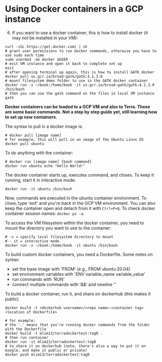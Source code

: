 # Using Docker containers in a GCP instance



6. If you want to use a docker container, this is how to install docker (it may not be installed in your VM):
```
curl -sSL https://get.docker.com/ | sh
# grant user permissions to run docker commands, otherwise you have to use sudo each time
sudo usermod -aG docker $USER
# exit VM instance and open it back to complete set up
exit
# after opening terminal up again, this is how to install GATK docker
docker pull us.gcr.io/broad-gatk/gatk:4.1.3.0
# mount filesystem demo folder to use in the GATK docker container
docker run -v ~/book:/home/book -it us.gcr.io/broad-gatk/gatk:4.1.3.0 /bin/bash
# then you can use the gatk command on the files in local VM instance
gatk
```

**Docker containers can be loaded to a GCP VM and also to Terra. These are some basic commands. Not a step by step guide yet, still learning how to set up new containers.**

The syntax to pull in a docker image is:
```
# docker pull [image name]
# for example, this will pull in an image of the Ubuntu Linux OS
docker pull ubuntu
```

To do anything with the container:
```
# docker run [image name] [bash command]
docker run ubuntu echo "Hello World!"
```

The docker container starts up, executes command, and closes. To keep it running, start it in interactive mode:
```
docker run -it ubuntu /bin/bash
```
Now, commands are executed in the ubuntu container environment. To close, type 'exit' and you're back in the GCP VM environment. You can also keep the container open and detach from it with `Ctrl+P+Q`. To check docker container session names: `docker ps -a`.

To access the VM filesystem within the docker container, you need to mount the directory you want to use to the container:
```
# -v = specify local filesystem directory to mount
# - it = interactive mode
docker run -v ~/book:/home/book -it ubuntu /bin/bash
```

To build custom docker containers, you need a Dockerfile. Some notes on syntax:
- set the base image with 'FROM' (e.g., FROM ubuntu:20.04)
- set environment variables with 'ENV variable_name variable_value'
- run commands with 'RUN'
- connect multiple commands with '&&' and newline '\'




To build a docker container, run it, and share on dockerhub (this makes it public)
```
docker build -t <dockerhub username>/<repo name>:<container tag> <location of Dockerfile>

# for example:
# the '.' means that you're running docker commands from the folder with the Dockerfile
docker build -t mlim13/terradockertest:tag0 .
# then run container
docker run -it mlim13/terradockertest:tag0
# to share it on dockerhub (note, there's also a way to put it on Google, and make it public or private)
docker push mlim13/terradockertest:tag0
```
